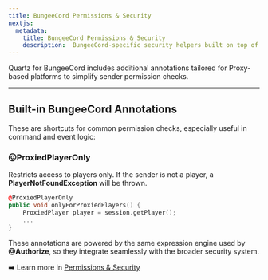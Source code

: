 ```yaml
---
title: BungeeCord Permissions & Security
nextjs:
  metadata:
    title: BungeeCord Permissions & Security
    description:  BungeeCord-specific security helpers built on top of Quartz permission system.
---
```


Quartz for BungeeCord includes additional annotations tailored for Proxy-based platforms to simplify sender permission checks.

---

## Built-in BungeeCord Annotations

These are shortcuts for common permission checks, especially useful in command and event logic:

### @ProxiedPlayerOnly

Restricts access to players only. If the sender is not a player, a **PlayerNotFoundException** will be thrown.

```cpp
@ProxiedPlayerOnly
public void onlyForProxiedPlayers() {
    ProxiedPlayer player = session.getPlayer();
    ...
}
```

These annotations are powered by the same expression engine used by **@Authorize**, so they integrate seamlessly with the broader security system.

➡️ Learn more in [Permissions & Security](/docs/core/security)